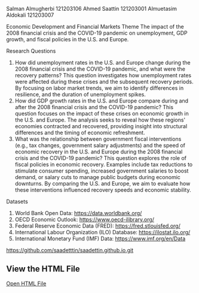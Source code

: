 Salman Almugherbi
121203106
Ahmed Saattin 
121203001
Almuetasim Aldokali
121203007

Economic Development and Financial Markets
Theme
The impact of the 2008 financial crisis and the COVID-19 pandemic on unemployment, GDP growth, and fiscal policies in the U.S. and Europe.

Research Questions
1.	How did unemployment rates in the U.S. and Europe change during the 2008 financial crisis and the COVID-19 pandemic, and what were the recovery patterns?
This question investigates how unemployment rates were affected during these crises and the subsequent recovery periods. By focusing on labor market trends, we aim to identify differences in resilience, and the duration of unemployment spikes.
2.	How did GDP growth rates in the U.S. and Europe compare during and after the 2008 financial crisis and the COVID-19 pandemic?
This question focuses on the impact of these crises on economic growth in the U.S. and Europe. The analysis seeks to reveal how these regions' economies contracted and recovered, providing insight into structural differences and the timing of economic refreshment.
3.	What was the relationship between government fiscal interventions (e.g., tax changes, government salary adjustments) and the speed of economic recovery in the U.S. and Europe during the 2008 financial crisis and the COVID-19 pandemic?
This question explores the role of fiscal policies in economic recovery. Examples include tax reductions to stimulate consumer spending, increased government salaries to boost demand, or salary cuts to manage public budgets during economic downturns. By comparing the U.S. and Europe, we aim to evaluate how these interventions influenced recovery speeds and economic stability.

Datasets
1. World Bank Open Data:
   https://data.worldbank.org/
2. OECD Economic Outlook:
   https://www.oecd-ilibrary.org/
3. Federal Reserve Economic Data (FRED):
   https://fred.stlouisfed.org/
4. International Labour Organization (ILO) Database:
   https://ilostat.ilo.org/
5. International Monetary Fund (IMF) Data:
   https://www.imf.org/en/Data

https://github.com/saadetttin/saadettin.github.io.git


   ## View the HTML File
[Open HTML File](https://github.com/saadettin/ie421-2024-2025-termproject-lazypandas/blob/main/index.html)

